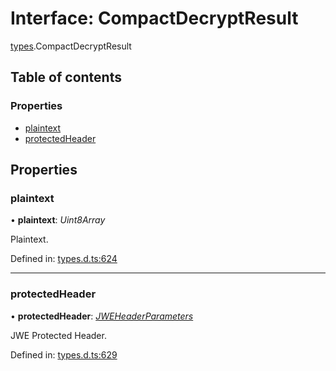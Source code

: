 # Interface: CompactDecryptResult

[types](../modules/types.md).CompactDecryptResult

## Table of contents

### Properties

- [plaintext](types.compactdecryptresult.md#plaintext)
- [protectedHeader](types.compactdecryptresult.md#protectedheader)

## Properties

### plaintext

• **plaintext**: *Uint8Array*

Plaintext.

Defined in: [types.d.ts:624](https://github.com/panva/jose/blob/v3.11.5/src/types.d.ts#L624)

___

### protectedHeader

• **protectedHeader**: [*JWEHeaderParameters*](types.jweheaderparameters.md)

JWE Protected Header.

Defined in: [types.d.ts:629](https://github.com/panva/jose/blob/v3.11.5/src/types.d.ts#L629)
